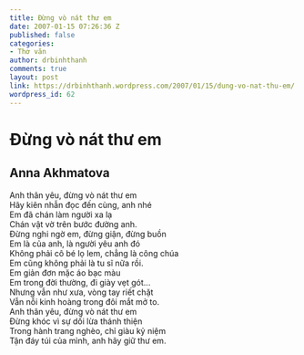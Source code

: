 ```yaml
---
title: Đừng vò nát thư em
date: 2007-01-15 07:26:36 Z
published: false
categories:
- Thơ văn
author: drbinhthanh
comments: true
layout: post
link: https://drbinhthanh.wordpress.com/2007/01/15/dung-vo-nat-thu-em/
wordpress_id: 62
---
```


# Đừng vò nát thư em

## Anna Akhmatova  

Anh thân yêu, đừng vò nát thư em  
Hãy kiên nhẫn đọc đến cùng, anh nhé  
Em đã chán làm người xa lạ  
Chán vật vờ trên bước đường anh.  
Đừng nghi ngờ em, đừng giận, đừng buồn  
Em là của anh, là người yêu anh đó  
Không phải cô bé lọ lem, chẳng là công chúa  
Em cũng không phải là tu sĩ nữa rồi.  
Em giản đơn mặc áo bạc màu  
Em trong đời thường, đi giày vẹt gót...  
Nhưng vẫn như xưa, vòng tay riết chặt  
Vẫn nỗi kinh hoàng trong đôi mắt mở to.  
Anh thân yêu, đừng vò nát thư em  
Đừng khóc vì sự dối lừa thánh thiện  
Trong hành trang nghèo, chỉ giàu kỷ niệm  
Tận đáy túi của mình, anh hãy giữ thư em.